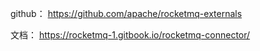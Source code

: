 
github： https://github.com/apache/rocketmq-externals

文档： https://rocketmq-1.gitbook.io/rocketmq-connector/